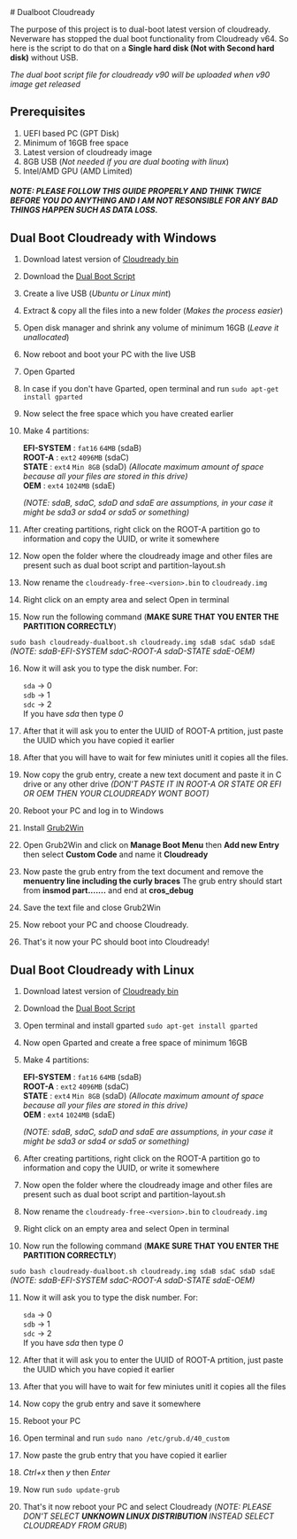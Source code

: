 <meta name="google-site-verification" content="S1crJe1cLekHvh_2difnrK5KhdqxazVzpxhcbmJE9TA" />
# Dualboot Cloudready

The purpose of this project is to dual-boot latest version of cloudready. Neverware has stopped the dual boot functionality from Cloudready v64. So here is the 
script to do that on a **Single hard disk (Not with Second hard disk)** without USB.
 
 *The dual boot script file for cloudready v90 will be uploaded when v90 image get released*

## Prerequisites
1. UEFI based PC (GPT Disk)
2. Minimum of 16GB free space
3. Latest version of cloudready image
4. 8GB USB (*Not needed if you are dual booting with linux*)
5. Intel/AMD GPU (AMD Limited)

##### NOTE: PLEASE FOLLOW THIS GUIDE PROPERLY AND THINK TWICE BEFORE YOU DO ANYTHING AND I AM NOT RESONSIBLE FOR ANY BAD THINGS HAPPEN SUCH AS DATA LOSS.

## Dual Boot Cloudready with Windows

1. Download latest version of [Cloudready bin](https://www.neverware.com/freedownload#intro-text)
2. Download the [Dual Boot Script](https://codeload.github.com/Adithya1435/Dualboot-Cloudready/zip/refs/heads/master)
3. Create a live USB (*Ubuntu or Linux mint*)
4. Extract & copy all the files into a new folder (*Makes the process easier*)
5. Open disk manager and shrink any volume of minimum 16GB (*Leave it unallocated*)
6. Now reboot and boot your PC with the live USB
7. Open Gparted
8. In case if you don't have Gparted, open terminal and run `sudo apt-get install gparted`
9. Now select the free space which you have created earlier
10. Make 4 partitions:

    **EFI-SYSTEM** : `fat16`  `64MB` (sdaB)  
    **ROOT-A**  : `ext2`  `4096MB` (sdaC)  
    **STATE**  : `ext4`  `Min 8GB` (sdaD)  *(Allocate maximum amount of space because all your files are stored in this drive)*  
    **OEM**  : `ext4` `1024MB` (sdaE)
    
    *(NOTE: sdaB, sdaC, sdaD and sdaE are assumptions, in your case it might be sda3 or sda4 or sda5 or something)*
 
11. After creating partitions, right click on the ROOT-A partition go to information and copy the UUID, or write it somewhere
12. Now open the folder where the cloudready image and other files are present such as dual boot script and partition-layout.sh
13. Now rename the `cloudready-free-<version>.bin` to `cloudready.img`
14. Right click on an empty area and select Open in terminal
15. Now run the following command  (**MAKE SURE THAT YOU ENTER THE PARTITION CORRECTLY**)

  `sudo bash cloudready-dualboot.sh cloudready.img sdaB sdaC sdaD sdaE` *(NOTE: sdaB-EFI-SYSTEM sdaC-ROOT-A sdaD-STATE sdaE-OEM)*
  
16. Now it will ask you to type the disk number. For:  
  
    `sda` -> 0  
    `sdb` -> 1  
    `sdc` -> 2   
  If you have *sda* then type *0*   
  
17. After that it will ask you to enter the UUID of ROOT-A prtition, just paste the UUID which you have copied it earlier
18. After that you will have to wait for few miniutes unitl it copies all the files.
19. Now copy the grub entry, create a new text document and paste it in C drive or any other drive *(DON'T PASTE IT IN ROOT-A OR STATE OR EFI OR OEM THEN YOUR CLOUDREADY WONT BOOT)*
20. Reboot your PC and log in to Windows
21. Install [Grub2Win](https://sourceforge.net/projects/grub2win/)
22. Open Grub2Win and click on **Manage Boot Menu** then **Add new Entry** then select **Custom Code** and name it **Cloudready**
23. Now paste the grub entry from the text document and remove the **menuentry line including the curly braces** The grub entry should start from **insmod part.......** and end at **cros_debug**
24. Save the text file and close Grub2Win
25. Now reboot your PC and choose Cloudready.
26. That's it now your PC should boot into Cloudready!

## Dual Boot Cloudready with Linux
  
1. Download latest version of [Cloudready bin](https://www.neverware.com/freedownload#intro-text)
2. Download the [Dual Boot Script](https://codeload.github.com/Adithya1435/Dualboot-Cloudready/zip/refs/heads/master)
3. Open terminal and install gparted `sudo apt-get install gparted`
4. Now open Gparted and create a free space of minimum 16GB
5. Make 4 partitions:

    **EFI-SYSTEM** : `fat16`  `64MB` (sdaB)  
    **ROOT-A**  : `ext2`  `4096MB` (sdaC)  
    **STATE**  : `ext4`  `Min 8GB` (sdaD)  *(Allocate maximum amount of space because all your files are stored in this drive)*  
    **OEM**  : `ext4` `1024MB` (sdaE)
    
    *(NOTE: sdaB, sdaC, sdaD and sdaE are assumptions, in your case it might be sda3 or sda4 or sda5 or something)*
 
6. After creating partitions, right click on the ROOT-A partition go to information and copy the UUID, or write it somewhere
7. Now open the folder where the cloudready image and other files are present such as dual boot script and partition-layout.sh
8. Now rename the `cloudready-free-<version>.bin` to `cloudready.img`
9. Right click on an empty area and select Open in terminal
10. Now run the following command  (**MAKE SURE THAT YOU ENTER THE PARTITION CORRECTLY**)

  `sudo bash cloudready-dualboot.sh cloudready.img sdaB sdaC sdaD sdaE` *(NOTE: sdaB-EFI-SYSTEM sdaC-ROOT-A sdaD-STATE sdaE-OEM)* 
  
11. Now it will ask you to type the disk number. For:  
  
    `sda` -> 0  
    `sdb` -> 1  
    `sdc` -> 2   
  If you have *sda* then type *0*   
  
12. After that it will ask you to enter the UUID of ROOT-A prtition, just paste the UUID which you have copied it earlier
18. After that you will have to wait for few miniutes unitl it copies all the files
19. Now copy the grub entry and save it somewhere
20. Reboot your PC
21. Open terminal and run `sudo nano /etc/grub.d/40_custom`
22. Now paste the grub entry that you have copied it earlier
23. *Ctrl+x* then *y* then *Enter*
24. Now run `sudo update-grub`
25. That's it now reboot your PC and select Cloudready (*NOTE: PLEASE DON'T SELECT **UNKNOWN LINUX DISTRIBUTION** INSTEAD SELECT CLOUDREADY FROM GRUB*)
   
